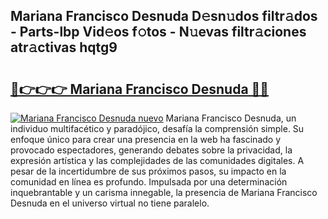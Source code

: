 ## Mariana Francisco Desnuda D𝚎sn𝚞dos filtr𝚊dos - Parts-lbp Vid𝚎os f𝚘tos - N𝚞evas filtr𝚊ciones atr𝚊ctivas hqtg9

# <h2><a href="http://mb6237.tromn.icu/?c=Mariana+Francisco+Desnuda">🔗👉👉👉 Mariana Francisco Desnuda 🔗🔗</a></h2>

[![Mariana Francisco Desnuda nuevo](https://i.imgur.com/pEAQMta.gif)](http://mb6237.tromn.icu/?c=Mariana+Francisco+Desnuda)
Mariana Francisco Desnuda, un individuo multifacético y paradójico, desafía la comprensión simple. Su enfoque único para crear una presencia en la web ha fascinado y provocado espectadores, generando debates sobre la privacidad, la expresión artística y las complejidades de las comunidades digitales. A pesar de la incertidumbre de sus próximos pasos, su impacto en la comunidad en línea es profundo. Impulsada por una determinación inquebrantable y un carisma innegable, la presencia de Mariana Francisco Desnuda en el universo virtual no tiene paralelo.
